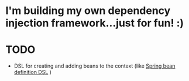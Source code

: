 # I'm building my own dependency injection framework...just for fun! :)

# TODO
* DSL for creating and adding beans to the context (like [Spring bean definition DSL](https://docs.spring.io/spring-framework/docs/5.0.0.BUILD-SNAPSHOT/spring-framework-reference/kotlin.html#bean-definition-dsl) )

